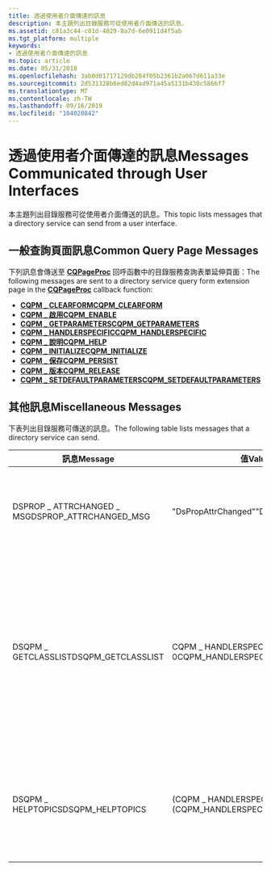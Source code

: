 ```yaml
---
title: 透過使用者介面傳達的訊息
description: 本主題列出目錄服務可從使用者介面傳送的訊息。
ms.assetid: c81a3c44-c01d-4029-8a7d-6e0911d4f5ab
ms.tgt_platform: multiple
keywords:
- 透過使用者介面傳達的訊息
ms.topic: article
ms.date: 05/31/2018
ms.openlocfilehash: 3ab0d01717129db284f05b2361b2a067d611a33e
ms.sourcegitcommit: 2d531328b6ed82d4ad971a45a5131b430c5866f7
ms.translationtype: MT
ms.contentlocale: zh-TW
ms.lasthandoff: 09/16/2019
ms.locfileid: "104020842"
---
```

# <a name="messages-communicated-through-user-interfaces"></a><span data-ttu-id="11f69-104">透過使用者介面傳達的訊息</span><span class="sxs-lookup"><span data-stu-id="11f69-104">Messages Communicated through User Interfaces</span></span>

<span data-ttu-id="11f69-105">本主題列出目錄服務可從使用者介面傳送的訊息。</span><span class="sxs-lookup"><span data-stu-id="11f69-105">This topic lists messages that a directory service can send from a user interface.</span></span>

## <a name="common-query-page-messages"></a><span data-ttu-id="11f69-106">一般查詢頁面訊息</span><span class="sxs-lookup"><span data-stu-id="11f69-106">Common Query Page Messages</span></span>

<span data-ttu-id="11f69-107">下列訊息會傳送至 [**CQPageProc**](/windows/desktop/api/Cmnquery/nc-cmnquery-lpcqpageproc) 回呼函數中的目錄服務查詢表單延伸頁面：</span><span class="sxs-lookup"><span data-stu-id="11f69-107">The following messages are sent to a directory service query form extension page in the [**CQPageProc**](/windows/desktop/api/Cmnquery/nc-cmnquery-lpcqpageproc) callback function:</span></span>

-   [<span data-ttu-id="11f69-108">**CQPM \_ CLEARFORM**</span><span class="sxs-lookup"><span data-stu-id="11f69-108">**CQPM\_CLEARFORM**</span></span>](cqpm-clearform.md)
-   [<span data-ttu-id="11f69-109">**CQPM \_ 啟用**</span><span class="sxs-lookup"><span data-stu-id="11f69-109">**CQPM\_ENABLE**</span></span>](cqpm-enable.md)
-   [<span data-ttu-id="11f69-110">**CQPM \_ GETPARAMETERS**</span><span class="sxs-lookup"><span data-stu-id="11f69-110">**CQPM\_GETPARAMETERS**</span></span>](cqpm-getparameters.md)
-   [<span data-ttu-id="11f69-111">**CQPM \_ HANDLERSPECIFIC**</span><span class="sxs-lookup"><span data-stu-id="11f69-111">**CQPM\_HANDLERSPECIFIC**</span></span>](cqpm-handlerspecific.md)
-   [<span data-ttu-id="11f69-112">**CQPM \_ 說明**</span><span class="sxs-lookup"><span data-stu-id="11f69-112">**CQPM\_HELP**</span></span>](cqpm-help.md)
-   [<span data-ttu-id="11f69-113">**CQPM \_ INITIALIZE**</span><span class="sxs-lookup"><span data-stu-id="11f69-113">**CQPM\_INITIALIZE**</span></span>](cqpm-initialize.md)
-   [<span data-ttu-id="11f69-114">**CQPM \_ 保存**</span><span class="sxs-lookup"><span data-stu-id="11f69-114">**CQPM\_PERSIST**</span></span>](cqpm-persist.md)
-   [<span data-ttu-id="11f69-115">**CQPM \_ 版本**</span><span class="sxs-lookup"><span data-stu-id="11f69-115">**CQPM\_RELEASE**</span></span>](cqpm-release.md)
-   [<span data-ttu-id="11f69-116">**CQPM \_ SETDEFAULTPARAMETERS**</span><span class="sxs-lookup"><span data-stu-id="11f69-116">**CQPM\_SETDEFAULTPARAMETERS**</span></span>](cqpm-setdefaultparameters.md)

## <a name="miscellaneous-messages"></a><span data-ttu-id="11f69-117">其他訊息</span><span class="sxs-lookup"><span data-stu-id="11f69-117">Miscellaneous Messages</span></span>

<span data-ttu-id="11f69-118">下表列出目錄服務可傳送的訊息。</span><span class="sxs-lookup"><span data-stu-id="11f69-118">The following table lists messages that a directory service can send.</span></span>



| <span data-ttu-id="11f69-119">訊息</span><span class="sxs-lookup"><span data-stu-id="11f69-119">Message</span></span>                  | <span data-ttu-id="11f69-120">值</span><span class="sxs-lookup"><span data-stu-id="11f69-120">Value</span></span>                     | <span data-ttu-id="11f69-121">描述</span><span class="sxs-lookup"><span data-stu-id="11f69-121">Description</span></span>                                                                                                                                                                                                                                   |
|--------------------------|---------------------------|-----------------------------------------------------------------------------------------------------------------------------------------------------------------------------------------------------------------------------------------------|
| <span data-ttu-id="11f69-122">DSPROP \_ ATTRCHANGED \_ MSG</span><span class="sxs-lookup"><span data-stu-id="11f69-122">DSPROP\_ATTRCHANGED\_MSG</span></span> | <span data-ttu-id="11f69-123">"DsPropAttrChanged"</span><span class="sxs-lookup"><span data-stu-id="11f69-123">"DsPropAttrChanged"</span></span>       | <span data-ttu-id="11f69-124">針對同步處理屬性頁和目錄服務管理工具所傳送的訊息，在 Dsclient 中宣告。</span><span class="sxs-lookup"><span data-stu-id="11f69-124">A message sent for synchronizing property pages and the directory service administration tools, declared in Dsclient.h.</span></span>                                                                                                                       |
| <span data-ttu-id="11f69-125">DSQPM \_ GETCLASSLIST</span><span class="sxs-lookup"><span data-stu-id="11f69-125">DSQPM\_GETCLASSLIST</span></span>      | <span data-ttu-id="11f69-126">CQPM \_ HANDLERSPECIFIC + 0</span><span class="sxs-lookup"><span data-stu-id="11f69-126">CQPM\_HANDLERSPECIFIC+0</span></span>   | <span data-ttu-id="11f69-127">傳送至表單頁面的頁面訊息，可供您用來取得查詢類別清單，供欄位選取器和屬性妥善建立，以建立其顯示類別清單。</span><span class="sxs-lookup"><span data-stu-id="11f69-127">A page message sent to the form pages for retrieving a list of classes for query, used by the field selector and property well to build its list of display classes.</span></span> <span data-ttu-id="11f69-128">wParam = flags 和 lParam = LPLPDSQUERYCLASSLIST，在 Dsquery. h 中宣告。</span><span class="sxs-lookup"><span data-stu-id="11f69-128">wParam = flags and lParam = LPLPDSQUERYCLASSLIST, declared in Dsquery.h.</span></span> |
| <span data-ttu-id="11f69-129">DSQPM \_ HELPTOPICS</span><span class="sxs-lookup"><span data-stu-id="11f69-129">DSQPM\_HELPTOPICS</span></span>        | <span data-ttu-id="11f69-130"> (CQPM \_ HANDLERSPECIFIC + 1) </span><span class="sxs-lookup"><span data-stu-id="11f69-130">(CQPM\_HANDLERSPECIFIC+1)</span></span> | <span data-ttu-id="11f69-131">傳送至表單頁面的頁面訊息，用來處理「說明主題」要求。</span><span class="sxs-lookup"><span data-stu-id="11f69-131">A page message sent to the form pages for handling the "Help Topics" request.</span></span> <span data-ttu-id="11f69-132">wParam = 0，lParam = hWndParent，在 Dsquery. h 中宣告。</span><span class="sxs-lookup"><span data-stu-id="11f69-132">wParam = 0, lParam = hWndParent, declared in Dsquery.h.</span></span>                                                                                                         |



 

 

 




